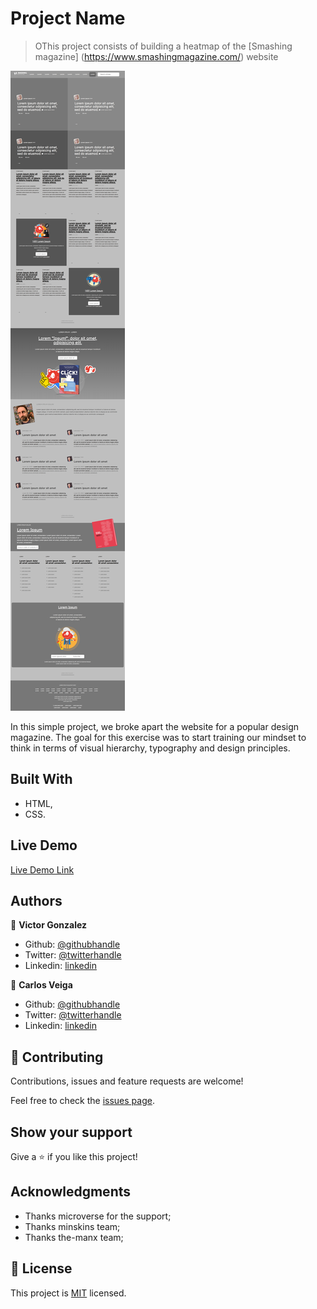 # Project Name

> OThis project consists of building a heatmap of the [Smashing magazine] (https://www.smashingmagazine.com/) website

![screenshot](./app_screenshot.png)

In this simple project, we broke apart the website for a popular design magazine. The goal for this exercise was to start training our mindset to think in terms of visual hierarchy, typography and design principles.

## Built With

- HTML,
- CSS.

## Live Demo

[Live Demo Link](https://raw.githack.com/wrakc/smashing-magazine/feature/index.html)

## Authors

👤 **Victor Gonzalez**

- Github: [@githubhandle](https://github.com/shaqri)
- Twitter: [@twitterhandle](https://twitter.com/victorgonbu1 )
- Linkedin: [linkedin](https://www.linkedin.com/in/victor-manuel-gonzalez-buitrago-8704731a5/)

👤 **Carlos Veiga**

- Github: [@githubhandle](https://github.com/wrakc)
- Twitter: [@twitterhandle](https://twitter.com/carlosveig)
- Linkedin: [linkedin](https://linkedin.com/chveiga)

## 🤝 Contributing

Contributions, issues and feature requests are welcome!

Feel free to check the [issues page](issues/).

## Show your support

Give a ⭐️ if you like this project!

## Acknowledgments

- Thanks microverse for the support;
- Thanks minskins team;
- Thanks the-manx team;

## 📝 License

This project is [MIT](lic.url) licensed.
